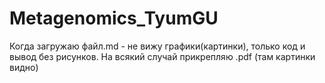 # Metagenomics_TyumGU
Когда загружаю файл.md  - не вижу графики(картинки), только код и вывод без рисунков. На всякий случай прикрепляю .pdf (там картинки видно)
